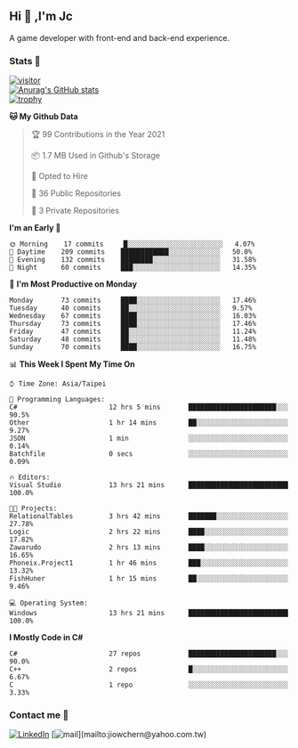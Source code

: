 ## Hi 👋 ,I'm Jc  

A game developer with front-end and back-end experience.  

### Stats  📝
[![visitor](https://visitor-badge.glitch.me/badge?page_id=jiowchern.jiowchern&style=flat-square&color=0088cc)](https://visitor-badge.glitch.me/badge?page_id=jiowchern.jiowchern&style=flat-square&color=0088cc)  
[![Anurag's GitHub stats](https://github-readme-stats.vercel.app/api?username=jiowchern&count_private=true&&show_icons=true)](https://github.com/anuraghazra/github-readme-stats)  
[![trophy](https://github-profile-trophy.vercel.app/?username=jiowchern)](https://github.com/ryo-ma/github-profile-trophy)  


<!--START_SECTION:waka-->
**🐱 My Github Data** 

> 🏆 99 Contributions in the Year 2021
 > 
> 📦 1.7 MB Used in Github's Storage 
 > 
> 💼 Opted to Hire
 > 
> 📜 36 Public Repositories 
 > 
> 🔑 3 Private Repositories  
 > 
**I'm an Early 🐤** 

```text
🌞 Morning    17 commits     █░░░░░░░░░░░░░░░░░░░░░░░░   4.07% 
🌆 Daytime    209 commits    ████████████░░░░░░░░░░░░░   50.0% 
🌃 Evening    132 commits    ████████░░░░░░░░░░░░░░░░░   31.58% 
🌙 Night      60 commits     ███░░░░░░░░░░░░░░░░░░░░░░   14.35%

```
📅 **I'm Most Productive on Monday** 

```text
Monday       73 commits     ████░░░░░░░░░░░░░░░░░░░░░   17.46% 
Tuesday      40 commits     ██░░░░░░░░░░░░░░░░░░░░░░░   9.57% 
Wednesday    67 commits     ████░░░░░░░░░░░░░░░░░░░░░   16.03% 
Thursday     73 commits     ████░░░░░░░░░░░░░░░░░░░░░   17.46% 
Friday       47 commits     ██░░░░░░░░░░░░░░░░░░░░░░░   11.24% 
Saturday     48 commits     ██░░░░░░░░░░░░░░░░░░░░░░░   11.48% 
Sunday       70 commits     ████░░░░░░░░░░░░░░░░░░░░░   16.75%

```


📊 **This Week I Spent My Time On** 

```text
⌚︎ Time Zone: Asia/Taipei

💬 Programming Languages: 
C#                       12 hrs 5 mins       ██████████████████████░░░   90.5% 
Other                    1 hr 14 mins        ██░░░░░░░░░░░░░░░░░░░░░░░   9.27% 
JSON                     1 min               ░░░░░░░░░░░░░░░░░░░░░░░░░   0.14% 
Batchfile                0 secs              ░░░░░░░░░░░░░░░░░░░░░░░░░   0.09%

🔥 Editors: 
Visual Studio            13 hrs 21 mins      █████████████████████████   100.0%

🐱‍💻 Projects: 
RelationalTables         3 hrs 42 mins       ███████░░░░░░░░░░░░░░░░░░   27.78% 
Logic                    2 hrs 22 mins       ████░░░░░░░░░░░░░░░░░░░░░   17.82% 
Zawarudo                 2 hrs 13 mins       ████░░░░░░░░░░░░░░░░░░░░░   16.65% 
Phoneix.Project1         1 hr 46 mins        ███░░░░░░░░░░░░░░░░░░░░░░   13.32% 
FishHuner                1 hr 15 mins        ██░░░░░░░░░░░░░░░░░░░░░░░   9.46%

💻 Operating System: 
Windows                  13 hrs 21 mins      █████████████████████████   100.0%

```

**I Mostly Code in C#** 

```text
C#                       27 repos            ██████████████████████░░░   90.0% 
C++                      2 repos             █░░░░░░░░░░░░░░░░░░░░░░░░   6.67% 
C                        1 repo              ░░░░░░░░░░░░░░░░░░░░░░░░░   3.33%

```



<!--END_SECTION:waka-->



### Contact me 💬
[![LinkedIn](https://img.shields.io/badge/-JiowchernChen-0077B5?style==flat-square&logo=LinkedIn&logoColor=white)](https://www.linkedin.com/in/jiowchern-chen-4aaa90b7/) [![mail](https://img.shields.io/badge/-jiowchern%40yahoo.com.tw-blueviolet?style=flat-square&logo=yahoo!)](mailto:jiowchern@yahoo.com.tw)    

<!-- [![Linkedin Badge](https://img.shields.io/badge/-LinkedIn-blue?style=flat-square&logo=Linkedin&logoColor=white&link=https://www.linkedin.com/in/jiowchern-chen-4aaa90b7/)](https://www.linkedin.com/in/jiowchern-chen-4aaa90b7/) -->


<!--
**jiowchern/jiowchern** is a ✨ _special_ ✨ repository because its `README.md` (this file) appears on your GitHub profile.

Here are some ideas to get you started:

- 🔭 I’m currently working on ...
- 🌱 I’m currently learning ...
- 👯 I’m looking to collaborate on ...
- 🤔 I’m looking for help with ...
- 💬 Ask me about ...
- 📫 How to reach me: ...
- 😄 Pronouns: ...
- ⚡ Fun fact: ...
-->
